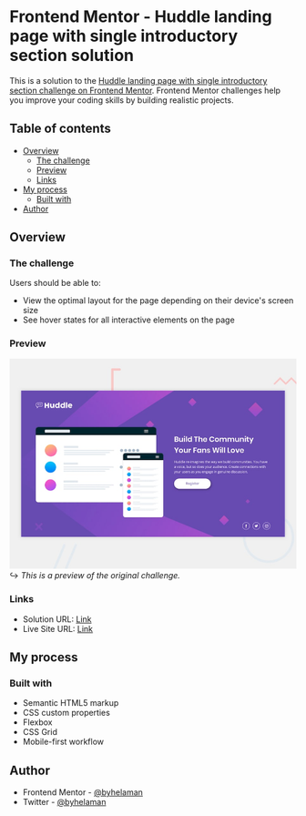 # Frontend Mentor - Huddle landing page with single introductory section solution

This is a solution to the [Huddle landing page with single introductory section challenge on Frontend Mentor](https://www.frontendmentor.io/challenges/huddle-landing-page-with-a-single-introductory-section-B_2Wvxgi0). Frontend Mentor challenges help you improve your coding skills by building realistic projects. 

## Table of contents

- [Overview](#overview)
  - [The challenge](#the-challenge)
  - [Preview](#preview)
  - [Links](#links)
- [My process](#my-process)
  - [Built with](#built-with)
- [Author](#author)

## Overview

### The challenge

Users should be able to:

- View the optimal layout for the page depending on their device's screen size
- See hover states for all interactive elements on the page

### Preview

![](./design/desktop-preview.jpg)
\
↪ *This is a preview of the original challenge.*

### Links

- Solution URL: [Link](https://github.com/byhelaman/huddle-landing-page-with-single-introductory-section)
- Live Site URL: [Link](https://vigorous-goodall-32cb87.netlify.app)

## My process

### Built with

- Semantic HTML5 markup
- CSS custom properties
- Flexbox
- CSS Grid
- Mobile-first workflow

## Author

- Frontend Mentor - [@byhelaman](https://www.frontendmentor.io/profile/byhelaman)
- Twitter - [@byhelaman](https://www.twitter.com/byhelaman)
